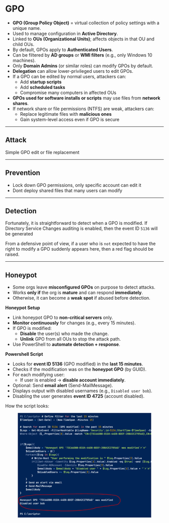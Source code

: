 # GPO

* **GPO (Group Policy Object)** = virtual collection of policy settings with a unique name.
* Used to manage configuration in **Active Directory**.
* Linked to **OUs (Organizational Units)**; affects objects in that OU and child OUs.
* By default, GPOs apply to **Authenticated Users**.
* Can be filtered by **AD groups** or **WMI filters** (e.g., only Windows 10 machines).
* Only **Domain Admins** (or similar roles) can modify GPOs by default.
* **Delegation** can allow lower-privileged users to edit GPOs.
* If a GPO can be edited by normal users, attackers can:
  * Add **startup scripts**
  * Add **scheduled tasks**
  * Compromise many computers in affected OUs
* **GPOs used for software installs or scripts** may use files from **network shares**.
* If network share or file permissions (NTFS) are weak, attackers can:
  * Replace legitimate files with **malicious ones**
  * Gain system-level access even if GPO is secure

***

## Attack

Simple GPO edit or file replacement

***

## Prevention

* Lock down GPO permissions, only specific account can edit it
* Dont deploy shared files that many users can modify

***

## Detection

Fortunately, it is straightforward to detect when a GPO is modified. If Directory Service Changes auditing is enabled, then the event ID `5136` will be generated

From a defensive point of view, if a user who is `not` expected to have the right to modify a GPO suddenly appears here, then a red flag should be raised.

***

## Honeypot

* Some orgs leave **misconfigured GPOs** on purpose to detect attacks.
* Works **only if** the org is **mature** and can respond **immediately**.
* Otherwise, it can become a **weak spot** if abused before detection.

**Honeypot Setup**

* Link honeypot GPO to **non-critical servers** only.
* **Monitor continuously** for changes (e.g., every 15 minutes).
* If GPO is modified:
  * **Disable** the user(s) who made the change.
  * **Unlink** GPO from all OUs to stop the attack path.
* Use PowerShell to **automate detection + response**.

**Powershell Script**

* Looks for **event ID 5136** (GPO modified) in the **last 15 minutes**.
* Checks if the modification was on the **honeypot GPO** (by GUID).
* For each modifying user:
  * If user is enabled → **disable account immediately**.
* Optional: Send **email alert** (Send-MailMessage).
* Displays output with disabled usernames (e.g., `Disabled user bob`).
* Disabling the user generates **event ID 4725** (account disabled).

How the script looks:

<figure><img src="../../../.gitbook/assets/honeypot.png" alt=""><figcaption></figcaption></figure>
